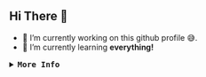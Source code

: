 ## Hi There 👋
- 🔭 I’m currently working on this github profile 😅.
- 🌱 I’m currently learning **everything!**
<details>
<summary><samp><b>More Info</b></samp></summary>
<br>
<a href="https://github.com/arifardia/"><img align="center" src="https://github-readme-stats.vercel.app/api?username=arifardia&show_icons=true&include_all_commits=true&theme=dark&hide_border=true" alt="arifardia's github stats" /></a>
<a href="https://github.com/arifardia/"><img align="center" src="https://github-readme-stats.vercel.app/api/top-langs/?username=arifardia&layout=compact&theme=dark&hide_border=true" /></a>
</details>
